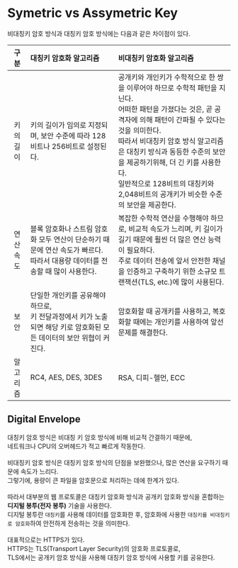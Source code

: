 # Symetric vs Assymetric Key
비대칭키 암호 방식과 대칭키 암호 방식에는 다음과 같은 차이점이 있다.  

|**구분**|**대칭키 암호화 알고리즘**|**비대칭키 암호화 알고리즘**|
|:---:|:---|:---|
|키의 길이|키의 길이가 임의로 지정되며, 보안 수준에 따라 128비트나 256비트로 설정된다.|공개키와 개인키가 수학적으로 한 쌍을 이루어야 하므로 수학적 패턴을 지닌다.<br>어떠한 패턴을 가졌다는 것은, 곧 공격자에 의해 패턴이 간파될 수 있다는 것을 의미한다.<br>따라서 비대칭키 암호 방식 알고리즘은 대칭키 방식과 동등한 수준의 보안을 제공하기위해, 더 긴 키를 사용한다.<br>일반적으로 128비트의 대칭키와 2,048비트의 공개키가 비슷한 수준의 보안을 제공한다.|
|연산 속도|블록 암호화나 스트림 암호화 모두 연산이 단순하기 때문에 연산 속도가 빠르다.<br>따라서 대용량 데이터를 전송할 때 많이 사용한다.|복잡한 수학적 연산을 수행해야 하므로, 비교적 속도가 느리며, 키 길이가 길기 때문에 훨씬 더 많은 연산 능력이 필요하다.<br>주로 데이터 전송에 앞서 안전한 채널을 인증하고 구축하기 위한 소규모 트랜잭션(TLS, etc.)에 많이 사용된다.|
|보안|단일한 개인키를 공유해야 하므로,<br>키 전달과정에서 키가 노출되면 해당 키로 암호화된 모든 데이터의 보안 위협이 커진다.|암호화할 때 공개키를 사용하고, 복호화할 때에는 개인키를 사용하여 앞선 문제를 해결한다.|
|알고리즘|RC4, AES, DES, 3DES|RSA, 디피-헬먼, ECC|

## Digital Envelope
대칭키 암호 방식은 비대칭 키 암호 방식에 비해 비교적 간결하기 때문에,  
네트워크나 CPU의 오버헤드가 적고 빠르게 작동한다.  
<br>
비대칭키 암호 방식은 대칭키 암호 방식의 단점을 보완했으나, 많은 연산을 요구하기 때문에 속도가 느리다.  
그렇기에, 용량이 큰 파일을 암호문으로 처리하는 데에 한계가 있다.  
<br>
따라서 대부분의 웹 프로토콜은 대칭키 암호화 방식과 공개키 암호화 방식을 혼합하는 **디지털 봉투(전자 봉투)** 기술을 사용한다.  
디지털 봉투란 `대칭키`를 사용해 데이터를 암호화한 후, 암호화에 사용한 `대칭키를 비대칭키로 암호화`하여 안전하게 전송하는 것을 의미한다.  
<br>
대표적으로는 HTTPS가 있다.  
HTTPS는 TLS(Transport Layer Security)의 암호화 프로토콜로,  
TLS에서는 공개키 암호 방식을 사용해 대칭키 암호 방식에 사용할 키를 공유한다.  